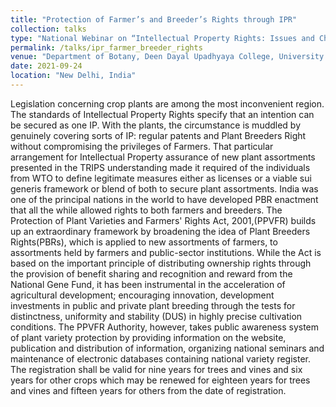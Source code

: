 ```yaml
---
title: "Protection of Farmer’s and Breeder’s Rights through IPR"
collection: talks
type: "National Webinar on “Intellectual Property Rights: Issues and Challenges”"
permalink: /talks/ipr_farmer_breeder_rights
venue: "Department of Botany, Deen Dayal Upadhyaya College, University of Delhi"
date: 2021-09-24
location: "New Delhi, India"
---
```


Legislation concerning crop plants are among the most inconvenient region. The standards of Intellectual Property Rights specify that an intention can 
be secured as one IP. With the plants, the circumstance is muddled by genuinely covering sorts of IP: regular patents and Plant Breeders Right without 
compromising the privileges of Farmers. That particular arrangement for Intellectual Property assurance of new plant assortments presented in the TRIPS 
understanding made it required of the individuals from WTO to define legitimate measures either as licenses or a viable sui generis framework or blend 
of both to secure plant assortments. India was one of the principal nations in the world to have developed PBR enactment that all the while allowed 
rights to both farmers and breeders. The Protection of Plant Varieties and Farmers' Rights Act, 2001,(PPVFR) builds up an extraordinary framework by 
broadening the idea of Plant Breeders Rights(PBRs), which is applied to new assortments of farmers, to assortments held by farmers and public-sector 
institutions. While the Act is based on the important principle of distributing ownership rights through the provision of benefit sharing and 
recognition and reward from the National Gene Fund, it has been instrumental in the acceleration of agricultural development; encouraging innovation, 
development investments in public and private plant breeding through the tests for distinctness, uniformity and stability (DUS) in highly precise 
cultivation conditions. The PPVFR Authority, however, takes public awareness system of plant variety protection by providing information on the website, 
publication and distribution of information, organizing national seminars and maintenance of electronic databases containing national variety register. 
The registration shall be valid for nine years for trees and vines and six years for other crops which may be renewed for eighteen years for trees and 
vines and fifteen years for others from the date of registration.

